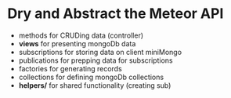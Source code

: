 # Dry and Abstract the Meteor API
- methods       for CRUDing data (controller)
- **views**     for presenting mongoDb data
- subscriptions for storing data on client miniMongo
- publications  for prepping data for subscriptions
- factories     for generating records
- collections   for defining mongoDb collections
- **helpers/**  for shared functionality (creating sub)
